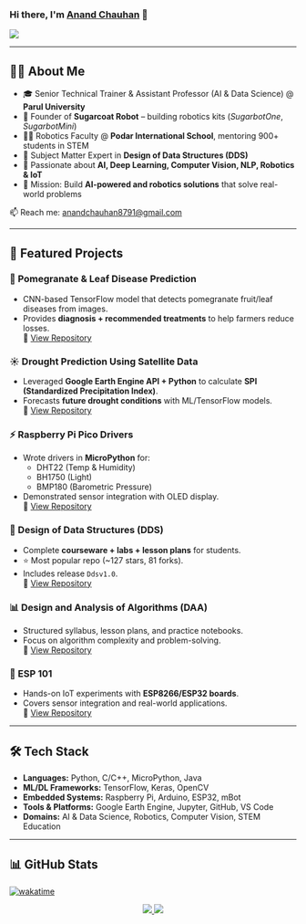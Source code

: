### Hi there, I'm [Anand Chauhan](https://linktr.ee/anandchauhan) 👋  

![](/HeavenlyTatteredGordonsetter-size_restricted.gif)  

---

## 👨‍💻 About Me  

- 🎓 Senior Technical Trainer & Assistant Professor (AI & Data Science) @ **Parul University**  
- 🤖 Founder of **Sugarcoat Robot** – building robotics kits (*SugarbotOne*, *SugarbotMini*)  
- 👨‍🏫 Robotics Faculty @ **Podar International School**, mentoring 900+ students in STEM  
- 🎯 Subject Matter Expert in **Design of Data Structures (DDS)**  
- 🔬 Passionate about **AI, Deep Learning, Computer Vision, NLP, Robotics & IoT**  
- 💬 Mission: Build **AI-powered and robotics solutions** that solve real-world problems  

📫 Reach me: [anandchauhan8791@gmail.com](mailto:anandchauhan8791@gmail.com)  

---

## 🚀 Featured Projects  

### 🌿 Pomegranate & Leaf Disease Prediction  
- CNN-based TensorFlow model that detects pomegranate fruit/leaf diseases from images.  
- Provides **diagnosis + recommended treatments** to help farmers reduce losses.  
🔗 [View Repository](https://github.com/anandchauhan21/pomegranate_disease_prediction)  

### ☀️ Drought Prediction Using Satellite Data  
- Leveraged **Google Earth Engine API + Python** to calculate **SPI (Standardized Precipitation Index)**.  
- Forecasts **future drought conditions** with ML/TensorFlow models.  
🔗 [View Repository](https://github.com/anandchauhan21/Drought-prediction)  

### ⚡ Raspberry Pi Pico Drivers  
- Wrote drivers in **MicroPython** for:  
  - DHT22 (Temp & Humidity)  
  - BH1750 (Light)  
  - BMP180 (Barometric Pressure)  
- Demonstrated sensor integration with OLED display.  
🔗 [View Repository](https://github.com/anandchauhan21/RaspberryPi-Pico-Drivers)  

### 📘 Design of Data Structures (DDS)  
- Complete **courseware + labs + lesson plans** for students.  
- ⭐ Most popular repo (~127 stars, 81 forks).  
- Includes release `Ddsv1.0`.  
🔗 [View Repository](https://github.com/anandchauhan21/Desing_of_Data_Structures)  

### 📊 Design and Analysis of Algorithms (DAA)  
- Structured syllabus, lesson plans, and practice notebooks.  
- Focus on algorithm complexity and problem-solving.  
🔗 [View Repository](https://github.com/anandchauhan21/Design_and_Analysis_of_Algorithm)  

### 🔌 ESP 101  
- Hands-on IoT experiments with **ESP8266/ESP32 boards**.  
- Covers sensor integration and real-world applications.  
🔗 [View Repository](https://github.com/anandchauhan21/esp_101)  

---

## 🛠️ Tech Stack  

- **Languages:** Python, C/C++, MicroPython, Java  
- **ML/DL Frameworks:** TensorFlow, Keras, OpenCV  
- **Embedded Systems:** Raspberry Pi, Arduino, ESP32, mBot  
- **Tools & Platforms:** Google Earth Engine, Jupyter, GitHub, VS Code  
- **Domains:** AI & Data Science, Robotics, Computer Vision, STEM Education  

---

## 📊 GitHub Stats  

[![wakatime](https://wakatime.com/badge/user/ffe34524-ad67-4cfb-92f9-51f9a9fee253.svg)](https://wakatime.com/@ffe34524-ad67-4cfb-92f9-51f9a9fee253)  

<div align="center">
  <a href="https://git.io/streak-stats">
    <img src="https://streak-stats.demolab.com?user=anandchauhan21&theme=midnight-purple&hide_border=true&border_radius=1" />
  </a>
  <a href="https://github.com/anuraghazra/github-readme-stats">
    <img src="https://github-readme-stats.vercel.app/api?username=anandchauhan21&show_icons=true&theme=midnight-purple&hide_border=true&border_radius=1" />
  </a>
  <a href="https://github.com/anuraghazra/github-readme-stats">
    <img src="https://github-readme-stats.vercel.app/api/top-langs/?username=anandchauhan21&layout=compact&theme=midnight-purple&hide_bor_

